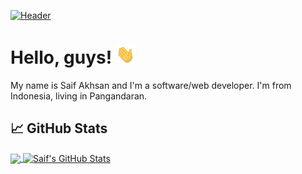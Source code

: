 <!-- More info, tips and tricks for making GitHub Profile README can be found in my article at https://towardsdatascience.com/build-a-stunning-readme-for-your-github-profile-9b80434fe5d7 -->

[![Header](https://raw.githubusercontent.com/MartinHeinz/MartinHeinz/master/readme_header.png "Header")](https://martinheinz.dev/)

# Hello, guys! <img src="https://raw.githubusercontent.com/saifakhsan/saifakhsan/master/wave.gif" width="30px" height="30px" />

My name is Saif Akhsan and I'm a software/web developer. I'm from Indonesia, living in Pangandaran.

## &#x1f4c8; GitHub Stats

<a href="https://github.com/saifakhsan/saifakhsan">
  <img align="center" src="https://github-readme-stats.vercel.app/api/top-langs/?username=saifakhsan&title_color=ffffff&text_color=c9cacc&icon_color=2bbc8a&bg_color=1d1f21&langs_count=3" />
</a>
<a href="https://github.com/saifakhsan/saifakhsan">
  <img align="center" src="https://github-readme-stats.vercel.app/api?username=saifakhsan&show_icons=true&line_height=27&count_private=true&title_color=ffffff&text_color=c9cacc&icon_color=2bbc8a&bg_color=1d1f21" alt="Saif's GitHub Stats" />
</a>

<!---
saifakhsan/saifakhsan is a ✨ special ✨ repository because its `README.md` (this file) appears on your GitHub profile.
You can click the Preview link to take a look at your changes.
--->
